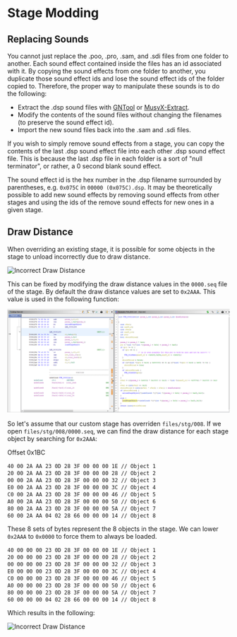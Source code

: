 # Stage Modding

## Replacing Sounds

You cannot just replace the .poo, .pro, .sam, and .sdi files from one folder to another. Each sound effect contained inside the files has an id associated with it. By copying the sound effects from one folder to another, you duplicate those sound effect ids and lose the sound effect ids of the folder copied to. Therefore, the proper way to manipulate these sounds is to do the following:

* Extract the .dsp sound files with [GNTool](https://github.com/NicholasMoser/GNTool) or [MusyX-Extract](https://github.com/Nisto/musyx-extract).
* Modify the contents of the sound files without changing the filenames (to preserve the sound effect id).
* Import the new sound files back into the .sam and .sdi files.

If you wish to simply remove sound effects from a stage, you can copy the contents of the last .dsp sound effect file into each other .dsp sound effect file. This is because the last .dsp file in each folder is a sort of "null terminator", or rather, a 0 second blank sound effect.

The sound effect id is the hex number in the .dsp filename surrounded by parentheses, e.g. `0x075C` in `00000 (0x075C).dsp`. It may be theoretically possible to add new sound effects by removing sound effects from other stages and using the ids of the remove sound effects for new ones in a given stage.

## Draw Distance

When overriding an existing stage, it is possible for some objects in the stage to unload incorrectly due to draw distance.

![Incorrect Draw Distance](/gnt4/images/gameplay/drawdistance1.gif?raw=true "Incorrect Draw Distance")

This can be fixed by modifying the draw distance values in the `0000.seq` file of the stage. By default the draw distance values are set to `0x2AAA`. This value is used in the following function:

![Draw Distance Function](/gnt4/images/functions/drawdistance.png?raw=true "Draw Distance Function")

So let's assume that our custom stage has overriden `files/stg/008`. If we open `files/stg/008/0000.seq`, we can find the draw distance for each stage object by searching for `0x2AAA`:

Offset 0x1BC

```hex
40 00 2A AA 23 0D 28 3F 00 00 00 1E // Object 1
20 00 2A AA 23 0D 28 3F 00 00 00 28 // Object 2
00 00 2A AA 23 0D 28 3F 00 00 00 32 // Object 3
E0 00 2A AA 23 0D 28 3F 00 00 00 3C // Object 4
C0 00 2A AA 23 0D 28 3F 00 00 00 46 // Object 5
A0 00 2A AA 23 0D 28 3F 00 00 00 50 // Object 6
80 00 2A AA 23 0D 28 3F 00 00 00 5A // Object 7
60 00 2A AA 04 02 28 66 00 00 00 14 // Object 8
```

These 8 sets of bytes represent the 8 objects in the stage. We can lower `0x2AAA` to `0x0000` to force them to always be loaded.

```hex
40 00 00 00 23 0D 28 3F 00 00 00 1E // Object 1
20 00 00 00 23 0D 28 3F 00 00 00 28 // Object 2
00 00 00 00 23 0D 28 3F 00 00 00 32 // Object 3
E0 00 00 00 23 0D 28 3F 00 00 00 3C // Object 4
C0 00 00 00 23 0D 28 3F 00 00 00 46 // Object 5
A0 00 00 00 23 0D 28 3F 00 00 00 50 // Object 6
80 00 00 00 23 0D 28 3F 00 00 00 5A // Object 7
60 00 00 00 04 02 28 66 00 00 00 14 // Object 8
```

Which results in the following:

![Incorrect Draw Distance](/gnt4/images/gameplay/drawdistance2.gif?raw=true "Incorrect Draw Distance")

